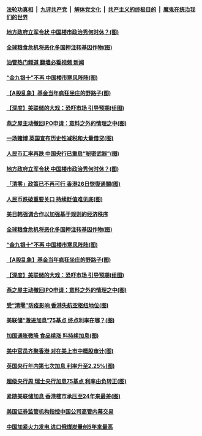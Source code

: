 ####  [法轮功真相](../../../../basic/blob/master/README.md?t=09242031) &nbsp;|&nbsp; [九评共产党](../../../../9ping.md/blob/master/README.md?t=09242031) &nbsp;|&nbsp; [解体党文化](../../../../jtdwh.md/blob/master/README.md?t=09242031)  &nbsp;|&nbsp; [共产主义的终极目的](../../../../gczydzjmd.md/blob/master/README.md?t=09242031) &nbsp;|&nbsp; [魔鬼在统治我们的世界](../../../../mgztzwmdsj.md/blob/master/README.md?t=09242031) 

#### [地方政府立军令状 中国楼市政治秀何时休？(图)](../pages/p5/1017394.md?t=09242031) 

#### [全球粮食危机将恶化多国押注转基因作物(图)](../pages/p5/1017391.md?t=09242031) 

#### [油管热门频道 翻墙必看视频 新闻](http://45.76.130.85:81/youtube.html?09242031)

#### [“金九银十”不再 中国楼市寒风阵阵(图)](../pages/p5/1017346.md?t=09242031) 

#### [【A股乱象】基金当年疯狂坐庄的野路子(图)](../pages/p5/1017355.md?t=09242031) 

#### [【深度】美联储的大戏：恐吓市场 引导预期(组图)](../pages/p5/1017353.md?t=09242031) 

#### [燕之屋主动撤回IPO申请：意料之外的情理之中(图)](../pages/p5/1017349.md?t=09242031) 

#### [一场赌博 英国宣布历史性减税和大量借贷(图)](../pages/p5/1017426.md?t=09242031) 

#### [人民币汇率再跌 中国央行已重启“秘密武器”(图)](../pages/p5/1017404.md?t=09242031) 

#### [地方政府立军令状 中国楼市政治秀何时休？(图)](../pages/p5/1017394.md?t=09242031) 

#### [「清零」政策已不再可行 香港26日恢復通關(图)](../pages/p5/1017429.md?t=09242031) 

#### [人民币跌破重要关口 持续贬值难见底(图)](../pages/p5/1017427.md?t=09242031) 

#### [美日韩强调合作以加强基于规则的经济秩序](../pages/p5/1017405.md?t=09242031) 

#### [全球粮食危机将恶化多国押注转基因作物(图)](../pages/p5/1017391.md?t=09242031) 

#### [“金九银十”不再 中国楼市寒风阵阵(图)](../pages/p5/1017346.md?t=09242031) 

#### [【A股乱象】基金当年疯狂坐庄的野路子(图)](../pages/p5/1017355.md?t=09242031) 

#### [【深度】美联储的大戏：恐吓市场 引导预期(组图)](../pages/p5/1017353.md?t=09242031) 

#### [燕之屋主动撤回IPO申请：意料之外的情理之中(图)](../pages/p5/1017349.md?t=09242031) 

#### [受“清零”防疫影响 香港失航空枢纽地位(图)](../pages/p5/1017348.md?t=09242031) 

#### [美联储“激进加息”75基点 终点利率在哪？(图)](../pages/p5/1017345.md?t=09242031) 

#### [加国通胀微降 食品续涨 料持续加息(图)](../pages/p5/1017326.md?t=09242031) 

#### [美中官员齐聚香港 对在美上市中概股审计(图)](../pages/p5/1017312.md?t=09242031) 

#### [英国央行年内第七次加息 利率升至2.25%(图)](../pages/p5/1017307.md?t=09242031) 

#### [超级央行周 瑞士央行加息75基点 利率由负转正(图)](../pages/p5/1017300.md?t=09242031) 

#### [紧随美联储加息 香港楼市承压至24年来最差(图)](../pages/p5/1017294.md?t=09242031) 

#### [美国证券监管机构指控中国公司高管内幕交易](../pages/p5/1017289.md?t=09242031) 

#### [中国加紧火力发电 进口俄煤炭量创5年来最高](../pages/p5/1017288.md?t=09242031) 

<img src='http://gfw-breaker.win/goodnews/indexes/p5.md' width='0px' height='0px'/>
